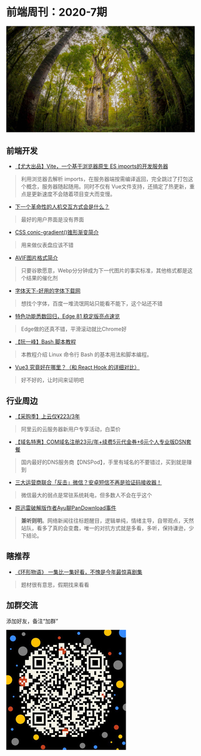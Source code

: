 # 前端周刊：2020-7期

[![](/img/bing/20200422.jpg?imageMogr2/thumbnail/960x)](https://cn.bing.com/search?q=怀波瓦森林)


## 前端开发

- [【尤大出品】Vite，一个基于浏览器原生 ES imports的开发服务器](https://github.com/vuejs/vite)

> 利用浏览器去解析 imports，在服务器端按需编译返回，完全跳过了打包这个概念，服务器随起随用。同时不仅有 Vue文件支持，还搞定了热更新，重点是更新速度不会随着项目变大而变慢。

- [下一个革命性的人机交互方式会是什么？](https://daily.zhihu.com/story/9722967?utm_campaign=in_app_share&utm_medium=Android&utm_source=wechat_session)

> 最好的用户界面是没有界面

- [CSS conic-gradient()锥形渐变简介](https://www.zhangxinxu.com/wordpress/2020/04/css-conic-gradient/)

> 用来做仪表盘应该不错

- [AVIF图片格式简介](https://www.zhangxinxu.com/wordpress/2020/04/avif-image-format/)

> 只要谷歌愿意，Webp分分钟成为下一代图片的事实标准，其他格式都是这个结果的催化剂

- [字体天下-好用的字体下载网](http://www.fonts.net.cn/)

> 想找个字体，百度一堆流氓网站只能看不能下，这个站还不错

- [特色功能悉数回归，Edge 81 稳定版亮点速览](https://zhuanlan.zhihu.com/p/131590669?utm_source=wechat_session&utm_medium=social&utm_oi=27046294061056)

> Edge做的还真不错，平滑滚动就比Chrome好

- [【阮一峰】Bash 脚本教程](https://wangdoc.com/bash/index.html)

> 本教程介绍 Linux 命令行 Bash 的基本用法和脚本编程。

- [Vue3 究竟好在哪里？（和 React Hook 的详细对比）](https://zhuanlan.zhihu.com/p/133819602?utm_source=wechat_session&utm_medium=social&utm_oi=27046294061056)

> 好不好的，让时间来证明吧


## 行业周边

- [【采购季】上云仅¥223/3年](https://www.aliyun.com/sale-season/2020/procurement-new-members?userCode=y31qmczl)

> 阿里云的云服务器新用户专享活动，白菜价

- [【域名特惠】COM域名注册23元/年+续费5元代金券+6元个人专业版DSN套餐](https://www.dnspod.cn/promo/domainscarnival?promo_code=3LIUUR11729&source=sharelink&from=link)

> 国内最好的DNS服务商【DNSPod】，手里有域名的不要错过，买到就是赚到

- [三大运营商联合「反击」微信？安卓短信不再是验证码接收器！](https://mp.weixin.qq.com/s?__biz=MzUyNzc0ODI1Nw==&mid=2247491605&idx=1&sn=db18ca663322f6c0fc7f4284e969c06e)

> 微信最大的弱点是常驻系统耗电，但多数人不会在乎这个

- [原迅雷破解版作者Ayu聊PanDownload事件](https://www.bilibili.com/video/BV1uA41187gJ?from=search&seid=4503998465116567199)

> **兼听则明**。网络新闻往往标题醒目，逻辑单纯，情绪主导，自带观点，天然站队，看多了真的会变蠢，唯一的对抗方式就是多看，多听，保持谦逊，少下结论。



## 瞎推荐

- [《环形物语》 一集比一集好看，不愧是今年最惊喜剧集](https://mp.weixin.qq.com/s?__biz=MjM5NjA2MDQ4MA==&mid=2652379117&idx=1&sn=e25e00d6886a618acf013bad5304993e)

> 题材很有意思，假期找来看看



## 加群交流

添加好友，备注“加群”

![refned_x](../img/a/refined-x.jpg)

